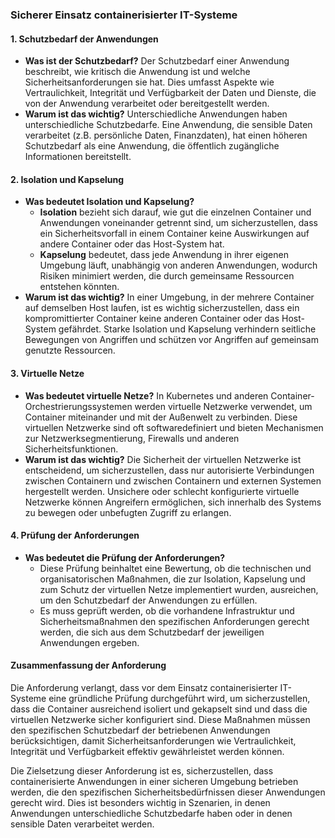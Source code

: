 
### **Sicherer Einsatz containerisierter IT-Systeme**

#### **1. Schutzbedarf der Anwendungen**
- **Was ist der Schutzbedarf?** Der Schutzbedarf einer Anwendung beschreibt, wie kritisch die Anwendung ist und welche Sicherheitsanforderungen sie hat. Dies umfasst Aspekte wie Vertraulichkeit, Integrität und Verfügbarkeit der Daten und Dienste, die von der Anwendung verarbeitet oder bereitgestellt werden.
- **Warum ist das wichtig?** Unterschiedliche Anwendungen haben unterschiedliche Schutzbedarfe. Eine Anwendung, die sensible Daten verarbeitet (z.B. persönliche Daten, Finanzdaten), hat einen höheren Schutzbedarf als eine Anwendung, die öffentlich zugängliche Informationen bereitstellt.

#### **2. Isolation und Kapselung**
- **Was bedeutet Isolation und Kapselung?** 
  - **Isolation** bezieht sich darauf, wie gut die einzelnen Container und Anwendungen voneinander getrennt sind, um sicherzustellen, dass ein Sicherheitsvorfall in einem Container keine Auswirkungen auf andere Container oder das Host-System hat.
  - **Kapselung** bedeutet, dass jede Anwendung in ihrer eigenen Umgebung läuft, unabhängig von anderen Anwendungen, wodurch Risiken minimiert werden, die durch gemeinsame Ressourcen entstehen könnten.
- **Warum ist das wichtig?** In einer Umgebung, in der mehrere Container auf demselben Host laufen, ist es wichtig sicherzustellen, dass ein kompromittierter Container keine anderen Container oder das Host-System gefährdet. Starke Isolation und Kapselung verhindern seitliche Bewegungen von Angriffen und schützen vor Angriffen auf gemeinsam genutzte Ressourcen.

#### **3. Virtuelle Netze**
- **Was bedeutet virtuelle Netze?** In Kubernetes und anderen Container-Orchestrierungssystemen werden virtuelle Netzwerke verwendet, um Container miteinander und mit der Außenwelt zu verbinden. Diese virtuellen Netzwerke sind oft softwaredefiniert und bieten Mechanismen zur Netzwerksegmentierung, Firewalls und anderen Sicherheitsfunktionen.
- **Warum ist das wichtig?** Die Sicherheit der virtuellen Netzwerke ist entscheidend, um sicherzustellen, dass nur autorisierte Verbindungen zwischen Containern und zwischen Containern und externen Systemen hergestellt werden. Unsichere oder schlecht konfigurierte virtuelle Netzwerke können Angreifern ermöglichen, sich innerhalb des Systems zu bewegen oder unbefugten Zugriff zu erlangen.

#### **4. Prüfung der Anforderungen**
- **Was bedeutet die Prüfung der Anforderungen?** 
  - Diese Prüfung beinhaltet eine Bewertung, ob die technischen und organisatorischen Maßnahmen, die zur Isolation, Kapselung und zum Schutz der virtuellen Netze implementiert wurden, ausreichen, um den Schutzbedarf der Anwendungen zu erfüllen.
  - Es muss geprüft werden, ob die vorhandene Infrastruktur und Sicherheitsmaßnahmen den spezifischen Anforderungen gerecht werden, die sich aus dem Schutzbedarf der jeweiligen Anwendungen ergeben.
  
#### **Zusammenfassung der Anforderung**

Die Anforderung verlangt, dass vor dem Einsatz containerisierter IT-Systeme eine gründliche Prüfung durchgeführt wird, um sicherzustellen, dass die Container ausreichend isoliert und gekapselt sind und dass die virtuellen Netzwerke sicher konfiguriert sind. Diese Maßnahmen müssen den spezifischen Schutzbedarf der betriebenen Anwendungen berücksichtigen, damit Sicherheitsanforderungen wie Vertraulichkeit, Integrität und Verfügbarkeit effektiv gewährleistet werden können.

Die Zielsetzung dieser Anforderung ist es, sicherzustellen, dass containerisierte Anwendungen in einer sicheren Umgebung betrieben werden, die den spezifischen Sicherheitsbedürfnissen dieser Anwendungen gerecht wird. Dies ist besonders wichtig in Szenarien, in denen Anwendungen unterschiedliche Schutzbedarfe haben oder in denen sensible Daten verarbeitet werden.
